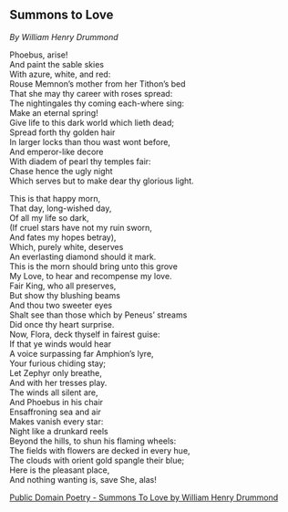 ## Summons to Love

*By William Henry Drummond*

Phoebus, arise! <br>
And paint the sable skies<br>
With azure, white, and red:<br>
Rouse Memnon’s mother from her Tithon’s bed<br>
That she may thy career with roses spread:<br>
The nightingales thy coming each-where sing:<br>
Make an eternal spring!<br>
Give life to this dark world which lieth dead;<br>
Spread forth thy golden hair<br>
In larger locks than thou wast wont before,<br>
And emperor-like decore<br>
With diadem of pearl thy temples fair:<br>
Chase hence the ugly night<br>
Which serves but to make dear thy glorious light.<br>

This is that happy morn,<br>
That day, long-wished day,<br>
Of all my life so dark,<br>
(If cruel stars have not my ruin sworn,<br>
And fates my hopes betray),<br>
Which, purely white, deserves<br>
An everlasting diamond should it mark.<br>
This is the morn should bring unto this grove<br>
My Love, to hear and recompense my love.<br>
Fair King, who all preserves,<br>
But show thy blushing beams<br>
And thou two sweeter eyes<br>
Shalt see than those which by Peneus’ streams<br>
Did once thy heart surprise.<br>
Now, Flora, deck thyself in fairest guise:<br>
If that ye winds would hear<br>
A voice surpassing far Amphion’s lyre,<br>
Your furious chiding stay;<br>
Let Zephyr only breathe,<br>
And with her tresses play.<br>
The winds all silent are,<br>
And Phoebus in his chair<br>
Ensaffroning sea and air<br>
Makes vanish every star:<br>
Night like a drunkard reels<br>
Beyond the hills, to shun his flaming wheels:<br>
The fields with flowers are decked in every hue,<br>
The clouds with orient gold spangle their blue;<br>
Here is the pleasant place,<br>
And nothing wanting is, save She, alas!<br>

[Public Domain Poetry - Summons To Love by William Henry Drummond](http://www.public-domain-poetry.com/william-henry-drummond/summons-to-love-1579)
